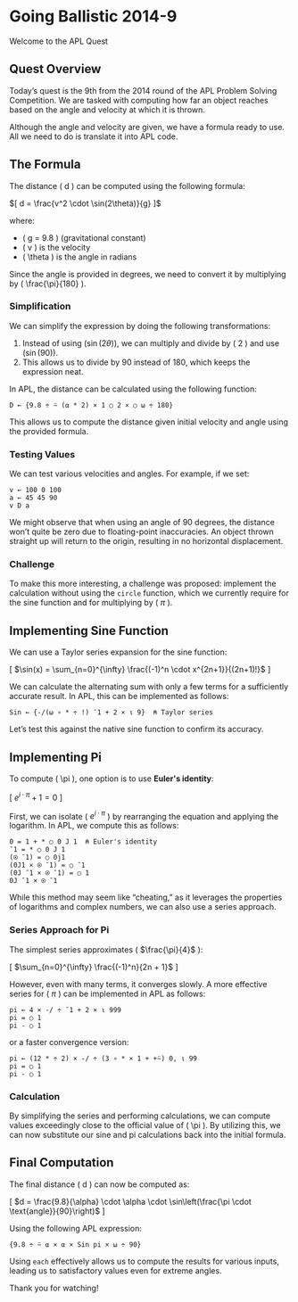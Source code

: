 # Going Ballistic 2014-9

Welcome to the APL Quest

## Quest Overview

Today’s quest is the 9th from the 2014 round of the APL Problem Solving Competition. We are tasked with computing how far an object reaches based on the angle and velocity at which it is thrown. 

Although the angle and velocity are given, we have a formula ready to use. All we need to do is translate it into APL code.

## The Formula

The distance \( d \) can be computed using the following formula:

$[ d = \frac{v^2 \cdot \sin(2\theta)}{g} ]$

where:
- \( g = 9.8 \) (gravitational constant)
- \( v \) is the velocity
- \( \theta \) is the angle in radians

Since the angle is provided in degrees, we need to convert it by multiplying by \( \frac{\pi}{180} \).

### Simplification

We can simplify the expression by doing the following transformations:

1. Instead of using $( \sin(2\theta) )$, we can multiply and divide by \( 2 \) and use $( \sin(90) )$.
2. This allows us to divide by 90 instead of 180, which keeps the expression neat.

In APL, the distance can be calculated using the following function:

```apl
D ← {9.8 ÷ ⍨ (⍺ * 2) × 1 ○ 2 × ○ ⍵ ÷ 180}
```

This allows us to compute the distance given initial velocity and angle using the provided formula.

### Testing Values

We can test various velocities and angles. For example, if we set:

```apl
v ← 100 0 100 
a ← 45 45 90
v D a
```

We might observe that when using an angle of 90 degrees, the distance won’t quite be zero due to floating-point inaccuracies. An object thrown straight up will return to the origin, resulting in no horizontal displacement.

### Challenge

To make this more interesting, a challenge was proposed: implement the calculation without using the `circle` function, which we currently require for the sine function and for multiplying by \( $\pi$ \).

## Implementing Sine Function

We can use a Taylor series expansion for the sine function:

\[ $\sin(x) = \sum_{n=0}^{\infty} \frac{(-1)^n \cdot x^{2n+1}}{(2n+1)!}$ \]

We can calculate the alternating sum with only a few terms for a sufficiently accurate result. In APL, this can be implemented as follows:

```apl
Sin ← {-/(⍵ ∘ * ÷ !) ¯1 + 2 × ⍳ 9}  ⍝ Taylor series
```

Let’s test this against the native sine function to confirm its accuracy.

## Implementing Pi

To compute \( \pi \), one option is to use **Euler's identity**:

\[ $e^{i \cdot \pi} + 1 = 0$ \]

First, we can isolate \( $e^{i \cdot \pi}$ \) by rearranging the equation and applying the logarithm. In APL, we compute this as follows:

```apl
0 = 1 + * ○ 0 J 1  ⍝ Euler's identity
¯1 = * ○ 0 J 1
(⍟ ¯1) = ○ 0j1
(0J1 × ⍟ ¯1) = ○ ¯1
(0J ¯1 × ⍟ ¯1) = ○ 1
0J ¯1 × ⍟ ¯1
```

While this method may seem like “cheating,” as it leverages the properties of logarithms and complex numbers, we can also use a series approach.

### Series Approach for Pi

The simplest series approximates \( $\frac{\pi}{4}$ \):

\[ $\sum_{n=0}^{\infty} \frac{(-1)^n}{2n + 1}$ \]

However, even with many terms, it converges slowly. A more effective series for \( $\pi$ \) can be implemented in APL as follows:

```apl
pi ← 4 × -/ ÷ ¯1 + 2 × ⍳ 999
pi = ○ 1
pi - ○ 1
```
or a faster convergence version:

```apl
pi ← (12 * ÷ 2) × -/ ÷ (3 ∘ * × 1 + +⍨) 0, ⍳ 99
pi = ○ 1
pi - ○ 1
```

### Calculation

By simplifying the series and performing calculations, we can compute values exceedingly close to the official value of \( \pi \). By utilizing this, we can now substitute our sine and pi calculations back into the initial formula.

## Final Computation

The final distance \( d \) can now be computed as:

\[ $d = \frac{9.8}{\alpha} \cdot \alpha \cdot \sin\left(\frac{\pi \cdot \text{angle}}{90}\right)$ \]

Using the following APL expression:

```apl
{9.8 ÷ ⍨ ⍺ × ⍺ × Sin pi × ⍵ ÷ 90}
```

Using `each` effectively allows us to compute the results for various inputs, leading us to satisfactory values even for extreme angles. 

Thank you for watching!